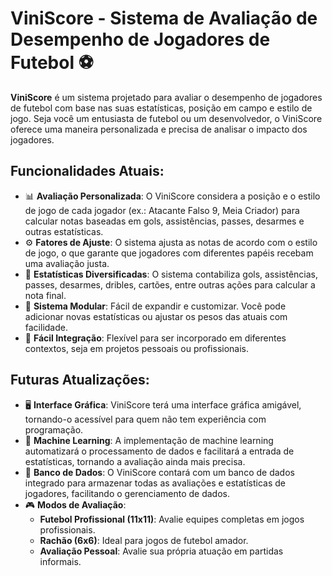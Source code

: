 # ViniScore - Sistema de Avaliação de Desempenho de Jogadores de Futebol ⚽

**ViniScore** é um sistema projetado para avaliar o desempenho de jogadores de futebol com base nas suas estatísticas, posição em campo e estilo de jogo. Seja você um entusiasta de futebol ou um desenvolvedor, o ViniScore oferece uma maneira personalizada e precisa de analisar o impacto dos jogadores.

## Funcionalidades Atuais:
- 📊 **Avaliação Personalizada**: O ViniScore considera a posição e o estilo de jogo de cada jogador (ex.: Atacante Falso 9, Meia Criador) para calcular notas baseadas em gols, assistências, passes, desarmes e outras estatísticas.
- ⚙️ **Fatores de Ajuste**: O sistema ajusta as notas de acordo com o estilo de jogo, o que garante que jogadores com diferentes papéis recebam uma avaliação justa.
- 🧮 **Estatísticas Diversificadas**: O sistema contabiliza gols, assistências, passes, desarmes, dribles, cartões, entre outras ações para calcular a nota final.
- 🔄 **Sistema Modular**: Fácil de expandir e customizar. Você pode adicionar novas estatísticas ou ajustar os pesos das atuais com facilidade.
- 🧩 **Fácil Integração**: Flexível para ser incorporado em diferentes contextos, seja em projetos pessoais ou profissionais.

## Futuras Atualizações:
- 🖥️ **Interface Gráfica**: ViniScore terá uma interface gráfica amigável, tornando-o acessível para quem não tem experiência com programação.
- 🤖 **Machine Learning**: A implementação de machine learning automatizará o processamento de dados e facilitará a entrada de estatísticas, tornando a avaliação ainda mais precisa.
- 💾 **Banco de Dados**: O ViniScore contará com um banco de dados integrado para armazenar todas as avaliações e estatísticas de jogadores, facilitando o gerenciamento de dados.
- 🎮 **Modos de Avaliação**:
  - **Futebol Profissional (11x11)**: Avalie equipes completas em jogos profissionais.
  - **Rachão (6x6)**: Ideal para jogos de futebol amador.
  - **Avaliação Pessoal**: Avalie sua própria atuação em partidas informais.
